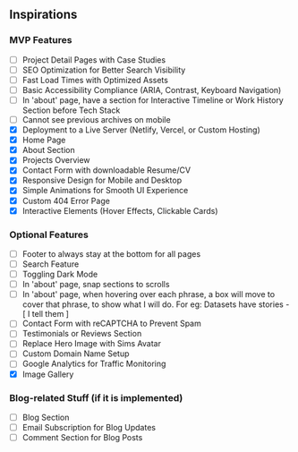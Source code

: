 ## Inspirations

### MVP Features

- [ ] Project Detail Pages with Case Studies
- [ ] SEO Optimization for Better Search Visibility
- [ ] Fast Load Times with Optimized Assets
- [ ] Basic Accessibility Compliance (ARIA, Contrast, Keyboard Navigation)
- [ ] In 'about' page, have a section for Interactive Timeline or Work History Section before Tech Stack
- [ ] Cannot see previous archives on mobile
- [x] Deployment to a Live Server (Netlify, Vercel, or Custom Hosting)
- [x] Home Page
- [x] About Section
- [x] Projects Overview
- [x] Contact Form with downloadable Resume/CV
- [x] Responsive Design for Mobile and Desktop
- [x] Simple Animations for Smooth UI Experience
- [x] Custom 404 Error Page
- [x] Interactive Elements (Hover Effects, Clickable Cards)

### Optional Features

- [ ] Footer to always stay at the bottom for all pages
- [ ] Search Feature
- [ ] Toggling Dark Mode
- [ ] In 'about' page, snap sections to scrolls
- [ ] In 'about' page, when hovering over each phrase, a box will move to cover that phrase, to show what I will do.
      For eg: Datasets have stories - [ I tell them ]
- [ ] Contact Form with reCAPTCHA to Prevent Spam
- [ ] Testimonials or Reviews Section
- [ ] Replace Hero Image with Sims Avatar
- [ ] Custom Domain Name Setup
- [ ] Google Analytics for Traffic Monitoring
- [x] Image Gallery

### Blog-related Stuff (if it is implemented)

- [ ] Blog Section
- [ ] Email Subscription for Blog Updates
- [ ] Comment Section for Blog Posts
